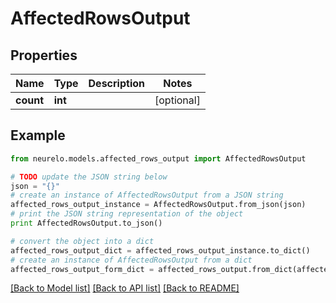 # AffectedRowsOutput


## Properties
Name | Type | Description | Notes
------------ | ------------- | ------------- | -------------
**count** | **int** |  | [optional] 

## Example

```python
from neurelo.models.affected_rows_output import AffectedRowsOutput

# TODO update the JSON string below
json = "{}"
# create an instance of AffectedRowsOutput from a JSON string
affected_rows_output_instance = AffectedRowsOutput.from_json(json)
# print the JSON string representation of the object
print AffectedRowsOutput.to_json()

# convert the object into a dict
affected_rows_output_dict = affected_rows_output_instance.to_dict()
# create an instance of AffectedRowsOutput from a dict
affected_rows_output_form_dict = affected_rows_output.from_dict(affected_rows_output_dict)
```
[[Back to Model list]](../README.md#documentation-for-models) [[Back to API list]](../README.md#documentation-for-api-endpoints) [[Back to README]](../README.md)


